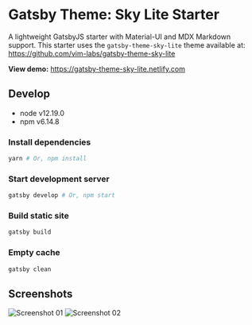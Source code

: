 # Gatsby Theme: Sky Lite Starter

A lightweight GatsbyJS starter with Material-UI and MDX Markdown support. This starter uses the `gatsby-theme-sky-lite` theme available at: https://github.com/vim-labs/gatsby-theme-sky-lite

**View demo:**
https://gatsby-theme-sky-lite.netlify.com

## Develop

- node v12.19.0
- npm v6.14.8

### Install dependencies

```bash
yarn # Or, npm install
```

### Start development server

```bash
gatsby develop # Or, npm start
```

### Build static site

```bash
gatsby build
```

### Empty cache

```bash
gatsby clean
```

## Screenshots

![Screenshot 01](https://user-images.githubusercontent.com/25379378/69492728-f6e0e200-0e5a-11ea-9601-4d76414a792e.png)
![Screenshot 02](https://user-images.githubusercontent.com/25379378/69492729-f6e0e200-0e5a-11ea-9508-94c69dff22e8.png)
